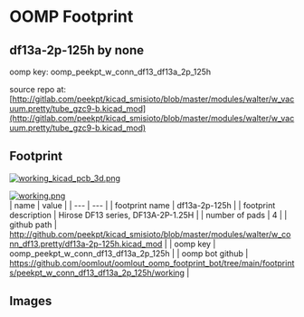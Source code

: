 # OOMP Footprint  
## df13a-2p-125h  by none  
  
oomp key: oomp_peekpt_w_conn_df13_df13a_2p_125h  
  
source repo at: [http://gitlab.com/peekpt/kicad_smisioto/blob/master/modules/walter/w_vacuum.pretty/tube_gzc9-b.kicad_mod](http://gitlab.com/peekpt/kicad_smisioto/blob/master/modules/walter/w_vacuum.pretty/tube_gzc9-b.kicad_mod)  
## Footprint  
  
[![working_kicad_pcb_3d.png](working_kicad_pcb_3d_600.png)](working_kicad_pcb_3d.png)  
  
[![working.png](working_600.png)](working.png)  
| name | value | 
| --- | --- | 
| footprint name | df13a-2p-125h | 
| footprint description | Hirose DF13 series, DF13A-2P-1.25H | 
| number of pads | 4 | 
| github path | http://github.com/peekpt/kicad_smisioto/blob/master/modules/walter/w_conn_df13.pretty/df13a-2p-125h.kicad_mod | 
| oomp key | oomp_peekpt_w_conn_df13_df13a_2p_125h | 
| oomp bot github | https://github.com/oomlout/oomlout_oomp_footprint_bot/tree/main/footprints/peekpt_w_conn_df13_df13a_2p_125h/working | 
## Images  
